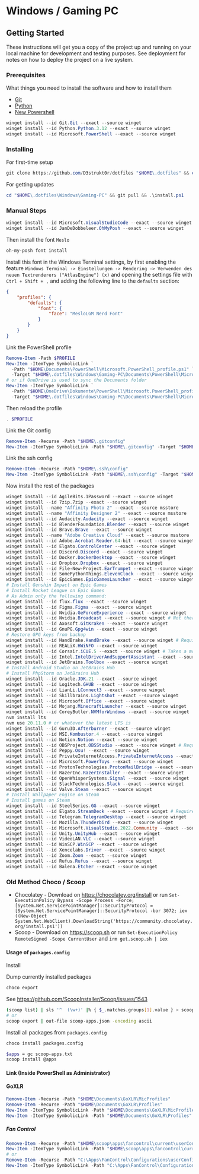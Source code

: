 # Windows / Gaming PC

## Getting Started

These instructions will get you a copy of the project up and running on your local machine for development and testing purposes. See deployment for notes on how to deploy the project on a live system.

### Prerequisites

What things you need to install the software and how to install them

* [Git](https://git-scm.com/)
* [Python](https://www.python.org/downloads/)
* [New Powershell](https://github.com/PowerShell/PowerShell)

```powershell
winget install --id Git.Git --exact --source winget
winget install --id Python.Python.3.12 --exact --source winget
winget install --id Microsoft.PowerShell --exact --source winget
```

### Installing

For first-time setup

```powershell
git clone https://github.com/D3strukt0r/dotfiles "$HOME\.dotfiles" && cd "$HOME\.dotfiles\Windows\Gaming-PC" && .\install.ps1
```

For getting updates

```powershell
cd "$HOME\.dotfiles\Windows\Gaming-PC" && git pull && .\install.ps1
```

### Manual Steps

```powershell
winget install --id Microsoft.VisualStudioCode --exact --source winget
winget install --id JanDeDobbeleer.OhMyPosh --exact --source winget
```

Then install the font `Meslo`

```powershell
oh-my-posh font install
```

Install this font in the Windows Terminal settings, by first enabling the feature `Windows Terminal -> Einstellungen -> Rendering -> Verwenden des neuen Textrenderers ("AtlasEngine") (x)` and opening the settings file with `Ctrl + Shift + ,` and adding the following line to the `defaults` section:

```json
{
    "profiles": {
        "defaults": {
            "font": {
                "face": "MesloLGM Nerd Font"
            }
        }
    }
}
```

Link the PowerShell profile

```powershell
Remove-Item -Path $PROFILE
New-Item -ItemType SymbolicLink `
  -Path "$HOME\Documents\PowerShell\Microsoft.PowerShell_profile.ps1" `
  -Target "$HOME\.dotfiles\Windows\Gaming-PC\Documents\PowerShell\Microsoft.PowerShell_profile.ps1"
# or if OneDrive is used to sync the Documents folder
New-Item -ItemType SymbolicLink `
  -Path "$HOME\OneDrive\Dokumente\PowerShell\Microsoft.PowerShell_profile.ps1" `
  -Target "$HOME\.dotfiles\Windows\Gaming-PC\Documents\PowerShell\Microsoft.PowerShell_profile.ps1"
```

Then reload the profile

```powershell
. $PROFILE
```

Link the Git config

```powershell
Remove-Item -Recurse -Path "$HOME\.gitconfig"
New-Item -ItemType SymbolicLink -Path "$HOME\.gitconfig" -Target "$HOME\.dotfiles\Windows\Gaming-PC\.gitconfig"
```

Link the ssh config

```powershell
Remove-Item -Recurse -Path "$HOME\.ssh\config"
New-Item -ItemType SymbolicLink -Path "$HOME\.ssh\config" -Target "$HOME\.dotfiles\Windows\Gaming-PC\.ssh\config"
```

Now install the rest of the packages

```powershell
winget install --id AgileBits.1Password --exact --source winget
winget install --id 7zip.7zip --exact --source winget
winget install --name "Affinity Photo 2" --exact --source msstore
winget install --name "Affinity Designer 2" --exact --source msstore
winget install --id Audacity.Audacity --exact --source winget
winget install --id BlenderFoundation.Blender --exact --source winget
winget install --id Brave.Brave --exact --source winget
winget install --name "Adobe Creative Cloud" --exact --source msstore
winget install --id Adobe.Acrobat.Reader.64-bit --exact --source winget
winget install --id Elgato.ControlCenter --exact --source winget
winget install --id Discord.Discord --exact --source winget
winget install --id Docker.DockerDesktop --exact --source winget
winget install --id Dropbox.Dropbox --exact --source winget
winget install --id File-New-Project.EarTrumpet --exact --source winget
winget install --id SomePythonThings.ElevenClock --exact --source winget
winget install --id EpicGames.EpicGamesLauncher --exact --source winget
# Install Genshin Impact on Epic Games
# Install Rocket League on Epic Games
# As Admin only the following command:
winget install --id flux.flux --exact --source winget
winget install --id Figma.Figma --exact --source winget
winget install --id Nvidia.GeForceExperience --exact --source winget
winget install --id Nvidia.Broadcast --exact --source winget # Not there?
winget install --id Axosoft.GitKraken --exact --source winget
winget install --id GnuPG.Gpg4win --exact --source winget
# Restore GPG keys from backup
winget install --id HandBrake.HandBrake --exact --source winget # Requires .NET 6.0
winget install --id REALiX.HWiNFO --exact --source winget
winget install --id Corsair.iCUE.5 --exact --source winget # Takes a moment to show up, maybe restart Windows
winget install --id Intel.IntelDriverAndSupportAssistant --exact --source winget
winget install --id JetBrains.Toolbox --exact --source winget
# Install Android Studio on JetBrains Hub
# Install PhpStorm on JetBrains Hub
winget install --id Oracle.JDK.21 --exact --source winget
winget install --id Logitech.GHUB --exact --source winget
winget install --id LianLi.LConnect3 --exact --source winget
winget install --id Skillbrains.Lightshot --exact --source winget
winget install --id Microsoft.Office --exact --source winget
winget install --id Mojang.MinecraftLauncher --exact --source winget
winget install --id CoreyButler.NVMforWindows --exact --source winget
nvm install lts
nvm use 20.11.0 # or whatever the latest LTS is
winget install --id Guru3D.Afterburner --exact --source winget
winget install --id MSI.Kombustor.4 --exact --source winget
winget install --id Notion.Notion --exact --source winget
winget install --id OBSProject.OBSStudio --exact --source winget # Requires  Microsoft.VCRedist.2015+.x64
winget install --id Peppy.Osu! --exact --source winget
winget install --id PrivateInternetAccess.PrivateInternetAccess --exact --source winget
winget install --id Microsoft.PowerToys --exact --source winget
winget install --id ProtonTechnologies.ProtonMailBridge --exact --source winget
winget install --id RazerInc.RazerInstaller --exact --source winget
winget install --id OpenWhisperSystems.Signal --exact --source winget
winget install --id SlackTechnologies.Slack --exact --source winget
winget install --id Valve.Steam --exact --source winget
# Install Wallpaper Engine on Steam
# Install games on Steam
winget install --id SteelSeries.GG --exact --source winget
winget install --id Elgato.StreamDeck --exact --source winget # Requires Microsoft.VCRedist.2015+.x64
winget install --id Telegram.TelegramDesktop --exact --source winget
winget install --id Mozilla.Thunderbird --exact --source winget
winget install --id Microsoft.VisualStudio.2022.Community --exact --source winget
winget install --id Unity.UnityHub --exact --source winget
winget install --id VideoLAN.VLC --exact --source winget
winget install --id WinSCP.WinSCP --exact --source winget
winget install --id Xencelabs.Driver --exact --source winget
winget install --id Zoom.Zoom --exact --source winget
winget install --id Rufus.Rufus --exact --source winget
winget install --id Balena.Etcher --exact --source winget
```

### Old Method Choco / Scoop

* Chocolatey - Download on <https://chocolatey.org/install> or run `Set-ExecutionPolicy Bypass -Scope Process -Force; [System.Net.ServicePointManager]::SecurityProtocol = [System.Net.ServicePointManager]::SecurityProtocol -bor 3072; iex ((New-Object System.Net.WebClient).DownloadString('https://community.chocolatey.org/install.ps1'))`
* Scoop - Download on <https://scoop.sh> or run `Set-ExecutionPolicy RemoteSigned -Scope CurrentUser` and `irm get.scoop.sh | iex`

#### Usage of `packages.config`

Install

Dump currently installed packages

```sh
choco export
```

See <https://github.com/ScoopInstaller/Scoop/issues/1543>

```sh
(scoop list) | sls '^  (\w+)' |% { $_.matches.groups[1].value } > scoop-apps.txt
# or
scoop export | out-file scoop-apps.json -encoding ascii
```

Install all packages from `packages.config`

```sh
choco install packages.config
```

```sh
$apps = gc scoop-apps.txt
scoop install @apps
```

#### Link (Inside PowerShell as Administrator)

#### GoXLR

```powershell
Remove-Item -Recurse -Path "$HOME\Documents\GoXLR\MicProfiles"
Remove-Item -Recurse -Path "$HOME\Documents\GoXLR\Profiles"
New-Item -ItemType SymbolicLink -Path "$HOME\Documents\GoXLR\MicProfiles" -Target "$HOME\.dotfiles\GoXLR\MicProfiles"
New-Item -ItemType SymbolicLink -Path "$HOME\Documents\GoXLR\Profiles" -Target "$HOME\.dotfiles\GoXLR\Profiles"
```

##### Fan Control

```powershell
Remove-Item -Recurse -Path "$HOME\scoop\apps\fancontrol\current\userConfig.json"
New-Item -ItemType SymbolicLink -Path "$HOME\scoop\apps\fancontrol\current\userConfig.json" -Target "$HOME\.dotfiles\FanControl\userConfig.json"
# or
Remove-Item -Recurse -Path "C:\Apps\FanControl\Configurations\userConfig.json"
New-Item -ItemType SymbolicLink -Path "C:\Apps\FanControl\Configurations\userConfig.json" -Target "$HOME\.dotfiles\FanControl\userConfig.json"
```
